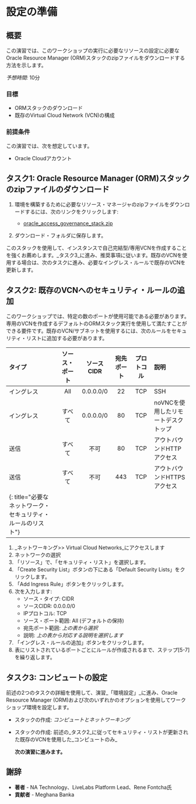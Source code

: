 # 設定の準備

## 概要

この演習では、このワークショップの実行に必要なリソースの設定に必要なOracle Resource Manager (ORM)スタックのzipファイルをダウンロードする方法を示します。

_予想時間:_ 10分

### 目標

*   ORMスタックのダウンロード
*   既存のVirtual Cloud Network (VCN)の構成

### 前提条件

この演習では、次を想定しています。

*   Oracle Cloudアカウント

## タスク1: Oracle Resource Manager (ORM)スタックのzipファイルのダウンロード

1.  環境を構築するために必要なリソース・マネージャのzipファイルをダウンロードするには、次のリンクをクリックします:
    
    *   [oracle\_access\_governance\_stack.zip](https://objectstorage.us-ashburn-1.oraclecloud.com/p/AUKfPIGuTde04z4OnuaZN2EP0LxNl4hJWI2jZiTw23aWzSoa2_Byvs8OGPw20-dt/n/c4u04/b/livelabsfiles/o/security-library/oracle_access_governance_stack.zip)
2.  ダウンロード・フォルダに保存します。
    

このスタックを使用して、インスタンスで自己完結型/専用VCNを作成することを強くお薦めします。_タスク3_に進み、推奨事項に従います。既存のVCNを使用する場合は、次のタスクに進み、必要なイングレス・ルールで既存のVCNを更新します。

## タスク2: 既存のVCNへのセキュリティ・ルールの追加

このワークショップでは、特定の数のポートが使用可能である必要があります。専用のVCNを作成するデフォルトのORMスタック実行を使用して満たすことができる要件です。既存のVCN/サブネットを使用するには、次のルールをセキュリティ・リストに追加する必要があります。

| タイプ | ソース・ポート | ソースCIDR | 宛先ポート | プロトコル | 説明 |
| :-- | :-: | :-: | :-: | :-: | :-- |
| イングレス | All | 0.0.0.0/0 | 22 | TCP | SSH |
| イングレス | すべて | 0.0.0.0/0 | 80 | TCP | noVNCを使用したリモートデスクトップ |
| 送信 | すべて | 不可 | 80 | TCP | アウトバウンドHTTPアクセス |
| 送信 | すべて | 不可 | 443 | TCP | アウトバウンドHTTPSアクセス |
| {: title="必要なネットワーク・セキュリティ・ルールのリスト"} |  |  |  |  |  |

1.  _ネットワーキング>> Virtual Cloud Networks_にアクセスします
2.  ネットワークの選択
3.  「リソース」で、「セキュリティ・リスト」を選択します。
4.  「Create Security List」ボタンの下にある「Default Security Lists」をクリックします。
5.  「Add Ingress Rule」ボタンをクリックします。
6.  次を入力します:
    *   ソース・タイプ: CIDR
    *   ソースCIDR: 0.0.0.0/0
    *   IPプロトコル: TCP
    *   ソース・ポート範囲: All (デフォルトの保持)
    *   宛先ポート範囲: _上の表から選択_
    *   説明: _上の表から対応する説明を選択します_
7.  「イングレス・ルールの追加」ボタンをクリックします。
8.  表にリストされているポートごとにルールが作成されるまで、ステップ\[5-7\]を繰り返します。

## タスク3: コンピュートの設定

前述の2つのタスクの詳細を使用して、演習_「環境設定」_に進み、Oracle Resource Manager (ORM)および次のいずれかのオプションを使用してワークショップ環境を設定します。

*   スタックの作成: _コンピュートとネットワーキング_
    
*   スタックの作成: 前述の_タスク2_に従ってセキュリティ・リストが更新された既存のVCNを使用した_コンピュートのみ_
    
    **次の演習に進みます。**
    

## 謝辞

*   **著者** - NA Technology、LiveLabs Platform Lead、Rene Fontcha氏
*   **貢献者** - Meghana Banka